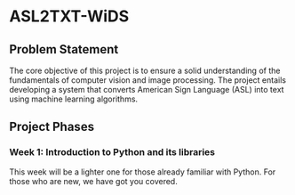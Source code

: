 # ASL2TXT-WiDS
## Problem Statement

The core objective of this project is to ensure a solid understanding of the fundamentals of computer vision and image processing. The project entails developing a system that converts American Sign Language (ASL) into text using machine learning algorithms.

## Project Phases

### Week 1: Introduction to Python and its libraries

This week will be a lighter one for those already familiar with Python. For those who are new, we have got you covered.
